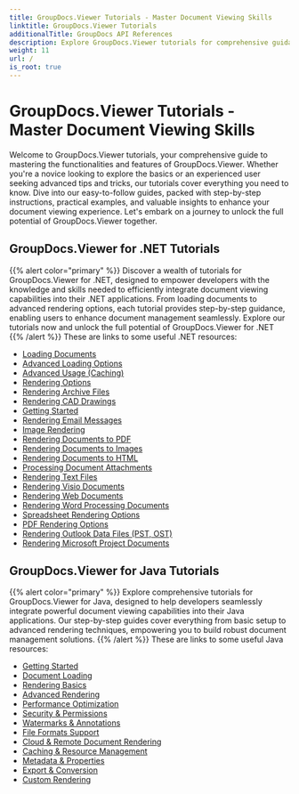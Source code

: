 ```yaml
---
title: GroupDocs.Viewer Tutorials - Master Document Viewing Skills
linktitle: GroupDocs.Viewer Tutorials
additionalTitle: GroupDocs API References
description: Explore GroupDocs.Viewer tutorials for comprehensive guidance on maximizing document viewing capabilities. Unlock its full potential today!
weight: 11
url: /
is_root: true
---
```

# GroupDocs.Viewer Tutorials - Master Document Viewing Skills
Welcome to GroupDocs.Viewer tutorials, your comprehensive guide to mastering the functionalities and features of GroupDocs.Viewer. Whether you're a novice looking to explore the basics or an experienced user seeking advanced tips and tricks, our tutorials cover everything you need to know. Dive into our easy-to-follow guides, packed with step-by-step instructions, practical examples, and valuable insights to enhance your document viewing experience. Let's embark on a journey to unlock the full potential of GroupDocs.Viewer together.

## GroupDocs.Viewer for .NET Tutorials
{{% alert color="primary" %}}
Discover a wealth of tutorials for GroupDocs.Viewer for .NET, designed to empower developers with the knowledge and skills needed to efficiently integrate document viewing capabilities into their .NET applications. From loading documents to advanced rendering options, each tutorial provides step-by-step guidance, enabling users to enhance document management seamlessly. Explore our tutorials now and unlock the full potential of GroupDocs.Viewer for .NET
{{% /alert %}}
These are links to some useful .NET resources:
 
- [Loading Documents](./net/loading-documents/)
- [Advanced Loading Options](./net/advanced-loading/)
- [Advanced Usage (Caching)](./net/advanced-usage-caching/)
- [Rendering Options](./net/rendering-options/)
- [Rendering Archive Files](./net/rendering-archive-files/)
- [Rendering CAD Drawings](./net/rendering-cad-drawings/)
- [Getting Started](./net/getting-started/)
- [Rendering Email Messages](./net/rendering-email-messages/)
- [Image Rendering](./net/image-rendering/)
- [Rendering Documents to PDF](./net/rendering-documents-pdf/)
- [Rendering Documents to Images](./net/rendering-documents-images/)
- [Rendering Documents to HTML](./net/rendering-documents-html/)
- [Processing Document Attachments](./net/processing-document-attachments/)
- [Rendering Text Files](./net/rendering-text-files/)
- [Rendering Visio Documents](./net/rendering-visio-documents/)
- [Rendering Web Documents](./net/rendering-web-documents/)
- [Rendering Word Processing Documents](./net/rendering-word-processing-documents/)
- [Spreadsheet Rendering Options](./net/spreadsheet-rendering-options/)
- [PDF Rendering Options](./net/pdf-rendering-options/)
- [Rendering Outlook Data Files (PST, OST)](./net/rendering-outlook-data-files/)
- [Rendering Microsoft Project Documents](./net/rendering-ms-project-documents/)

## GroupDocs.Viewer for Java Tutorials
{{% alert color="primary" %}}
Explore comprehensive tutorials for GroupDocs.Viewer for Java, designed to help developers seamlessly integrate powerful document viewing capabilities into their Java applications. Our step-by-step guides cover everything from basic setup to advanced rendering techniques, empowering you to build robust document management solutions.
{{% /alert %}}
These are links to some useful Java resources:

- [Getting Started](./java/getting-started/)
- [Document Loading](./java/document-loading/)
- [Rendering Basics](./java/rendering-basics/)
- [Advanced Rendering](./java/advanced-rendering/)
- [Performance Optimization](./java/performance-optimization/)
- [Security & Permissions](./java/security-permissions/)
- [Watermarks & Annotations](./java/watermarks-annotations/)
- [File Formats Support](./java/file-formats-support/)
- [Cloud & Remote Document Rendering](./java/cloud-remote-rendering/)
- [Caching & Resource Management](./java/caching-resource-management/)
- [Metadata & Properties](./java/metadata-properties/)
- [Export & Conversion](./java/export-conversion/)
- [Custom Rendering](./java/custom-rendering/)